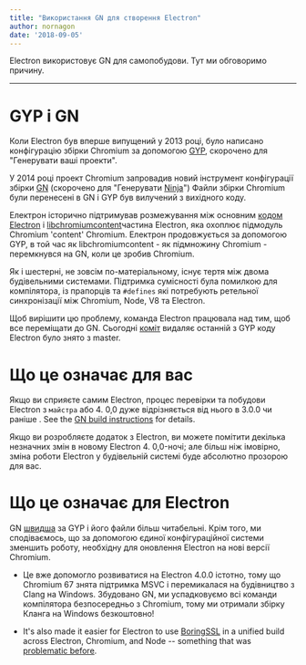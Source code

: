 ```yaml
---
title: "Використання GN для створення Electron"
author: nornagon
date: '2018-09-05'
---
```


Electron використовує GN для самопобудови. Тут ми обговоримо причину.

---

# GYP і GN

Коли Electron був вперше випущений у 2013 році, було написано конфігурацію збірки Chromium за допомогою [GYP](https://gyp.gsrc.io/), скорочено для "Генерувати ваші проекти".

У 2014 році проект Chromium запровадив новий інструмент конфігурації збірки [GN](https://gn.googlesource.com/gn/) (скорочено для "Генерувати [Ninja](https://ninja-build.org/)") Файли збірки Chromium були перенесені в GN і GYP був вилучений з вихідного коду.

Електрон історично підтримував розмежування між основним [кодом Electron](https://github.com/electron/electron) і [libchromiumcontent](https://github.com/electron/libchromiumcontent)частина Electron, яка охоплює підмодуль Chromium 'content' Chromium. Електрон продовжується за допомогою GYP, в той час як libchromiumcontent - як підмножину Chromium - перемкнувся на GN, коли це зробив Chromium.

Як і шестерні, не зовсім по-матеріальному, існує тертя між двома будівельними системами. Підтримка сумісності була помилкою для компілятора, із прапорців та `#defines` які потребують ретельної синхронізації між Chromium, Node, V8 та Electron.

Щоб вирішити цю проблему, команда Electron працювала над тим, щоб все переміщати до GN. Сьогодні [коміт](https://github.com/electron/electron/pull/14097) видаляє останній з GYP коду Electron було знято з master.

# Що це означає для вас

Якщо ви сприяєте самим Electron, процес перевірки та побудови Electron з `майстра` або 4. 0,0 дуже відрізняється від нього в 3.0.0 чи раніше . See the [GN build instructions](https://github.com/electron/electron/blob/master/docs/development/build-instructions-gn.md) for details.

Якщо ви розробляєте додаток з Electron, ви можете помітити декілька незначних змін в новому Electron 4. 0,0-ночі; але більш ніж імовірно, зміна роботи Electron у будівельній системі буде абсолютно прозорою для вас.

# Що це означає для Electron

GN [швидша](https://chromium.googlesource.com/chromium/src/tools/gn/+/48062805e19b4697c5fbd926dc649c78b6aaa138/README.md) за GYP і його файли більш читабельні. Крім того, ми сподіваємось, що за допомогою єдиної конфігураційної системи зменшить роботу, необхідну для оновлення Electron на нові версії Chromium.

 * Це вже допомогло розвиватися на Electron 4.0.0 істотно, тому що Chromium 67 знята підтримка MSVC і перемикалася на будівництво з Clang на Windows. Збудовано GN, ми успадковуємо всі команди компілятора безпосередньо з Chromium, тому ми отримали збірку Кланга на Windows безкоштовно!

 * It's also made it easier for Electron to use [BoringSSL](https://boringssl.googlesource.com/boringssl/) in a unified build across Electron, Chromium, and Node -- something that was [problematic before](https://electronjs.org/blog/electron-internals-using-node-as-a-library#shared-library-or-static-library).
